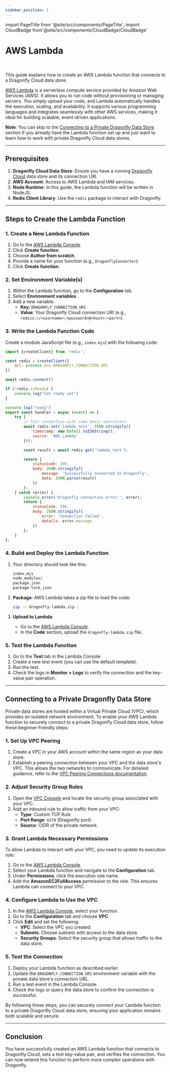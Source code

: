 ```yaml
---
sidebar_position: 1
---
```


import PageTitle from '@site/src/components/PageTitle';
import CloudBadge from'@site/src/components/CloudBadge/CloudBadge'

# AWS Lambda

<CloudBadge/>
<br/>
<PageTitle title="Connecting from AWS Lambda | Dragonfly Cloud" />

This guide explains how to create an AWS Lambda function that connects to a Dragonfly Cloud data store.

[AWS Lambda](https://aws.amazon.com/lambda/) is a serverless compute service provided by Amazon Web Services (AWS).
It allows you to run code without provisioning or managing servers.
You simply upload your code, and Lambda automatically handles the execution, scaling, and availability.
It supports various programming languages and integrates seamlessly with other AWS services,
making it ideal for building scalable, event-driven applications.

**Note**: You can skip to the [Connecting to a Private Dragonfly Data Store](#connecting-to-a-private-dragonfly-data-store)
section if you already have the Lambda function set up and just want to learn how to work with private Dragonfly Cloud data stores.

---

## Prerequisites

1. **Dragonfly Cloud Data Store**: Ensure you have a running [Dragonfly Cloud](https://dragonflydb.cloud/) data store and its connection URI.
2. **AWS Account**: Access to AWS Lambda and IAM services.
3. **Node Runtime**: In this guide, the Lambda function will be written in NodeJS.
4. **Redis Client Library**: Use the `redis` package to interact with Dragonfly.

---

## Steps to Create the Lambda Function

### 1. Create a New Lambda Function

1. Go to the [AWS Lambda Console](https://console.aws.amazon.com/lambda/).
2. Click **Create function**.
3. Choose **Author from scratch**.
4. Provide a name for your function (e.g., `DragonflyConnector`).
5. Click **Create function**.

### 2. Set Environment Variable(s)

1. Within the Lambda function, go to the **Configuration** tab.
2. Select **Environment variables**.
3. Add a new variable:
   - **Key**: `DRAGONFLY_CONNECTION_URI`
   - **Value**: Your Dragonfly Cloud connection URI (e.g., `rediss://<username>:<password>@<host>:<port>`).

### 3. Write the Lambda Function Code

Create a module JavaScript file (e.g., `index.mjs`) with the following code:

```js
import {createClient} from 'redis';

const redis = createClient({
    url: process.env.DRAGONFLY_CONNECTION_URI
})

await redis.connect()

if (!redis.isReady) {
    console.log("not ready yet")
}

console.log("ready")
export const handler = async (event) => {
    try {
        // Test connection with some basic operations.
        await redis.set('lambda_test', JSON.stringify({
            timestamp: new Date().toISOString(),
            source: 'AWS Lambda'
        }));

        const result = await redis.get('lambda_test');

        return {
            statusCode: 200,
            body: JSON.stringify({
                message: 'Successfully connected to Dragonfly',
                data: JSON.parse(result)
            })
        };
    } catch (error) {
        console.error('Dragonfly connection error:', error);
        return {
            statusCode: 500,
            body: JSON.stringify({
                error: 'Connection failed',
                details: error.message
            })
        };
    }
};
```

### 4. Build and Deploy the Lambda Function

1. Your directory should look like this:

   ```sh
   index.mjs
   node_modules/
   package.json
   package-lock.json
   ```

2. **Package**: AWS Lambda takes a zip file to load the code:

   ```sh
   zip -r dragonfly-lambda.zip .
   ```

3. **Upload to Lambda**:

   - Go to the [AWS Lambda Console](https://console.aws.amazon.com/lambda/).
   - In the **Code** section, upload the `dragonfly-lambda.zip` file.

### 5. Test the Lambda Function

1. Go to the **Test** tab in the Lambda Console.
2. Create a new test event (you can use the default template).
3. Run the test.
4. Check the logs in **Monitor > Logs** to verify the connection and the key-value pair operation.

---

## Connecting to a Private Dragonfly Data Store

Private data stores are hosted within a Virtual Private Cloud (VPC), which provides an isolated network environment.
To enable your AWS Lambda function to securely connect to a private Dragonfly Cloud data store, follow these beginner-friendly steps:

### 1. Set Up VPC Peering

1. Create a VPC in your AWS account within the same region as your data store.
2. Establish a peering connection between your VPC and the data store's VPC. This allows the two networks to communicate. For detailed guidance, refer to the [VPC Peering Connections documentation](../../connections.md).

### 2. Adjust Security Group Rules

1. Open the [VPC Console](https://console.aws.amazon.com/vpc/) and locate the security group associated with your VPC.
2. Add an inbound rule to allow traffic from your VPC:
    - **Type**: Custom TCP Rule
    - **Port Range**: `6379` (Dragonfly port).
    - **Source**: CIDR of the private network.

### 3. Grant Lambda Necessary Permissions

To allow Lambda to interact with your VPC, you need to update its execution role:

1. Go to the [AWS Lambda Console](https://console.aws.amazon.com/lambda/).
2. Select your Lambda function and navigate to the **Configuration** tab.
3. Under **Permissions**, click the execution role name.
4. Add the **AmazonEC2FullAccess** permission to the role. This ensures Lambda can connect to your VPC.

### 4. Configure Lambda to Use the VPC

1. In the [AWS Lambda Console](https://console.aws.amazon.com/lambda/), select your function.
2. Go to the **Configuration** tab and choose **VPC**.
3. Click **Edit** and set the following:
    - **VPC**: Select the VPC you created.
    - **Subnets**: Choose subnets with access to the data store.
    - **Security Groups**: Select the security group that allows traffic to the data store.

### 5. Test the Connection

1. Deploy your Lambda function as described earlier.
2. Update the `DRAGONFLY_CONNECTION_URI` environment variable with the private data store's connection URL.
3. Run a test event in the Lambda Console.
4. Check the logs or query the data store to confirm the connection is successful.

By following these steps, you can securely connect your Lambda function to a private Dragonfly Cloud data store, ensuring your application remains both scalable and secure.

---

## Conclusion

You have successfully created an AWS Lambda function that connects to Dragonfly Cloud,
sets a test key-value pair, and verifies the connection.
You can now extend this function to perform more complex operations with Dragonfly.
